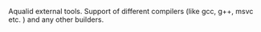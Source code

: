 Aqualid external tools.
Support of different compilers (like gcc, g++, msvc etc. ) and any other builders.
